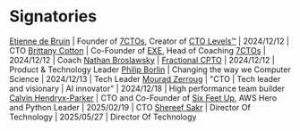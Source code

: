 # Signatories

[Etienne de Bruin](https://etiennex.com) | Founder of [7CTOs](https://7ctos.com), Creator of [CTO Levels™](https://ctolevels.com) | 2024/12/12 | CTO
[Brittany Cotton](https://coachexe.com) | Co-Founder of [EXE](https://coachexe.com), Head of Coaching [7CTOs](https://7ctos.com/) | 2024/12/12 | Coach
[Nathan Broslawsky](https://www.linkedin.com/in/broslawsky/) | [Fractional CPTO](https://www.nathanbroslawsky.com) | 2024/12/12 | Product & Technology Leader
[Philip Borlin](https://www.linkedin.com/in/philborlin) | Changing the way we Computer Science | 2024/12/13 | Tech Leader
[Mourad Zerroug](https://www.linkedin.com/in/mourad-zerroug-92baa85) | "CTO | Tech leader and visionary | AI innovator" | 2024/12/18 | High performance team builder
[Calvin Hendryx-Parker](https://www.linkedin.com/in/calvinhp) | CTO and Co-Founder of [Six Feet Up](https://sixfeetup.com), AWS Hero and Python Leader | 2025/02/19 | CTO
[Shereef Sakr](https://www.linkedin.com/in/shereef-sakr) | Director Of Technology | 2025/05/27 | Director Of Technology
